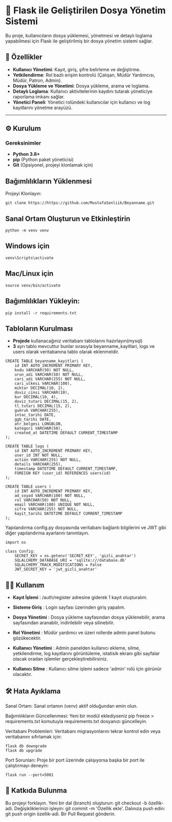 # 📁 Flask ile Geliştirilen Dosya Yönetim Sistemi

Bu proje, kullanıcıların dosya yüklemesi, yönetmesi ve detaylı loglama yapabilmesi için Flask ile geliştirilmiş bir dosya yönetim sistemi sağlar.



## 🚀 Özellikler
- **Kullanıcı Yönetimi**: Kayıt, giriş, şifre belirleme ve değiştirme.
- **Yetkilendirme**: Rol bazlı erişim kontrolü (Çalışan, Müdür Yardımcısı, Müdür, Patron, Admin).
- **Dosya Yükleme ve Yönetimi**: Dosya yükleme, arama ve loglama.
- **Detaylı Loglama**: Kullanıcı aktivitelerinin kaydını tutarak yöneticiye raporlama imkanı sağlar.
- **Yönetici Paneli**: Yönetici rolündeki kullanıcılar için kullanıcı ve log kayıtlarını yönetme arayüzü.

---


## ⚙️ Kurulum

### Gereksinimler
- **Python 3.8+**
- **pip** (Python paket yöneticisi)
- **Git** (Opsiyonel, projeyi klonlamak için)

## Bağımlılıkların Yüklenmesi
Projeyi Klonlayın:
```
git clone https://https://github.com/MustafaSenliik/Beyanname.git
```

## Sanal Ortam Oluşturun ve Etkinleştirin
```
python -m venv venv
```
## Windows için
```
venv\Scripts\activate
```

## Mac/Linux için
```
source venv/bin/activate
```

## Bağımlılıkları Yükleyin:
```
pip install -r requirements.txt
```
## Tabloların Kurulması


- **Projede** kullanacağınız veritabanı tablolarını hazırlayın(mysql)
- **3** ayrı tablo mevcuttur bunlar sırasıyla beyanname_kayitlari, logs ve users olarak veritabanına tablo olarak eklenmeldir.

```
CREATE TABLE beyanname_kayitlari (
    id INT AUTO_INCREMENT PRIMARY KEY,
    kodu VARCHAR(50) NOT NULL,
    urun_adi VARCHAR(50) NOT NULL,
    cari_adi VARCHAR(255) NOT NULL,
    cari_ulkesi VARCHAR(100),
    miktar DECIMAL(10, 2),
    doviz_cinsi VARCHAR(10),
    kur DECIMAL(10, 4),
    doviz_tutari DECIMAL(15, 2),
    tl_tutari DECIMAL(15, 2),
    gumruk VARCHAR(255),
    intac_tarihi DATE,
    ggb_tarihi DATE,
    atr_belgesi LONGBLOB,
    kategori VARCHAR(50),
    created_at DATETIME DEFAULT CURRENT_TIMESTAMP
);
```
```
CREATE TABLE logs (
    id INT AUTO_INCREMENT PRIMARY KEY,
    user_id INT NOT NULL,
    action VARCHAR(255) NOT NULL,
    details VARCHAR(255),
    timestamp DATETIME DEFAULT CURRENT_TIMESTAMP,
    FOREIGN KEY (user_id) REFERENCES users(id)
);
```
```
CREATE TABLE users (
    id INT AUTO_INCREMENT PRIMARY KEY,
    ad_soyad VARCHAR(100) NOT NULL,
    rol VARCHAR(50) NOT NULL,
    email VARCHAR(100) UNIQUE NOT NULL,
    sifre VARCHAR(255) NOT NULL,
    kayit_tarihi DATETIME DEFAULT CURRENT_TIMESTAMP
);
```


Yapılandırma
config.py dosyasında veritabanı bağlantı bilgilerini ve JWT gibi diğer yapılandırma ayarlarını tanımlayın.
```
import os

class Config:
    SECRET_KEY = os.getenv('SECRET_KEY', 'gizli_anahtar')
    SQLALCHEMY_DATABASE_URI = 'sqlite:///database.db'
    SQLALCHEMY_TRACK_MODIFICATIONS = False
    JWT_SECRET_KEY = 'jwt_gizli_anahtar'
```
## 🧑‍💻 Kullanım

- **Kayıt İşlemi** : /auth/register adresine giderek 1 kayıt oluşturalım.

- **Sisteme Giriş** : Login sayfası üzerinden giriş yapalım.

- **Dosya Yönetimi** : Dosya yükleme sayfasından dosya yüklenebilir, arama sayfasından aranablir, indirilebilir veya silinebilir.

- **Rol Yönetimi** : Müdür yardımcı ve üzeri rollerde admin panel butonu gözükecektir.

- **Kullanıcı Yönetimi** : Admin panelden kullanıcı ekleme, silme, yetkilendirme, log kayıtlarını görüntüleme, istatisik ekranı gibi sayfalar olacak oradan işlemler gerçekleştirebilirsiniz.

- **Kullanıcı Silme** : Kullanıcı silme işlemi sadece 'admin' rolü için görünür olacaktır.

## 🛠️ Hata Ayıklama
Sanal Ortam: Sanal ortamın (venv) aktif olduğundan emin olun.

Bağımlılıkların Güncellenmesi: Yeni bir modül eklediyseniz pip freeze > requirements.txt komutuyla requirements.txt dosyanızı güncelleyin.

Veritabanı Problemleri: Veritabanı migrasyonlarını tekrar kontrol edin veya veritabanını sıfırlamak için:

```
flask db downgrade
flask db upgrade
```

Port Sorunları: Proje bir port üzerinde çalışıyorsa başka bir port ile çalıştırmayı deneyin:
```
flask run --port=5001
```
## 🤝 Katkıda Bulunma

Bu projeyi forklayın.
Yeni bir dal (branch) oluşturun: git checkout -b özellik-adi.
Değişikliklerinizi işleyin: git commit -m 'Özellik ekle'.
Dalınıza push edin: git push origin özellik-adi.
Bir Pull Request gönderin.
